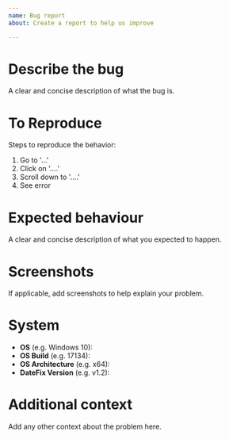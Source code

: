 ```yaml
---
name: Bug report
about: Create a report to help us improve

---
```


# Describe the bug
A clear and concise description of what the bug is.

# To Reproduce
Steps to reproduce the behavior:
1. Go to '...'
2. Click on '....'
3. Scroll down to '....'
4. See error

# Expected behaviour
A clear and concise description of what you expected to happen.

# Screenshots
If applicable, add screenshots to help explain your problem.

# System 
 - **OS** (e.g. Windows 10): 
 - **OS Build** (e.g. 17134): 
- **OS Architecture** (e.g. x64): 
 - **DateFix Version** (e.g. v1.2): 

# Additional context
Add any other context about the problem here.

